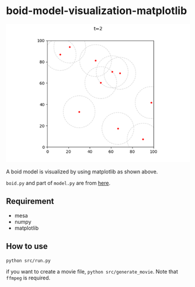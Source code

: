 # boid-model-visualization-matplotlib
![demo](https://github.com/estshorter/boid-model-visualization-matplotlib/raw/master/movie.gif)

A boid model is visualized by using matplotlib as shown above.

`boid.py` and part of `model.py` are from [here](https://github.com/projectmesa/mesa/tree/master/examples/boid_flockers/boid_flockers).

## Requirement
- mesa
- numpy
- matplotlib


## How to use
```
python src/run.py
```

if you want to create a movie file, `python src/generate_movie`.
Note that `ffmpeg` is required.
